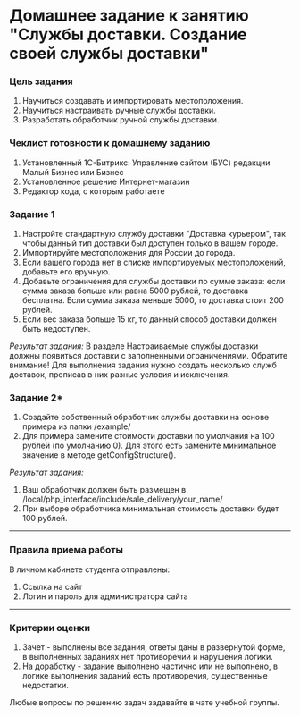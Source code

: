 # Домашнее задание к занятию "Службы доставки. Создание своей службы доставки"

### Цель задания

1. Научиться создавать и импортировать местоположения.
2. Научиться настраивать ручные службы доставки.
3. Разработать обработчик ручной службы доставки.


### Чеклист готовности к домашнему заданию

1. Установленный 1С-Битрикс: Управление сайтом (БУС) редакции Малый Бизнес или Бизнес
2. Установленное решение Интернет-магазин
3. Редактор кода, с которым работаете

### Задание 1

1. Настройте стандартную службу доставки "Доставка курьером", так чтобы данный тип доставки был доступен только в вашем городе.
2. Импортируйте местоположения для России до города.
3. Если вашего города нет в списке импортируемых местоположений, добавьте его вручную.
4. Добавьте ограничения для службы доставки по сумме заказа: если сумма заказа больше или равна 5000 рублей, то доставка бесплатна. Если сумма заказа меньше 5000, то доставка стоит 200 рублей.
5. Если вес заказа больше 15 кг, то данный способ доставки должен быть недоступен.

*Результат задания:* 
В разделе Настраиваемые службы доставки должны появиться доставки с заполненными ограничениями. Обратите внимание! Для выполнения задания нужно создать несколько служб доставок, прописав в них разные условия и исключения.

### Задание 2*

1. Создайте собственный обработчик службы доставки на основе примера из папки /example/
2. Для примера замените стоимости доставки по умолчания на 100 рублей (по умолчанию 0). Для этого есть замените минимальное значение в методе getConfigStructure().

*Результат задания:* 
1. Ваш обработчик должен быть размещен в /local/php_interface/include/sale_delivery/your_name/
2. При выборе обработчика минимальная стоимость доставки будет 100 рублей.

------

### Правила приема работы

В личном кабинете студента отправлены:
1. Ссылка на сайт
2. Логин и пароль для администратора сайта

------

### Критерии оценки

1. Зачет - выполнены все задания, ответы даны в развернутой форме, в выполненных заданиях нет противоречий и нарушения логики. 
2. На доработку - задание выполнено частично или не выполнено, в логике выполнения заданий есть противоречия, существенные недостатки.

Любые вопросы по решению задач задавайте в чате учебной группы.
